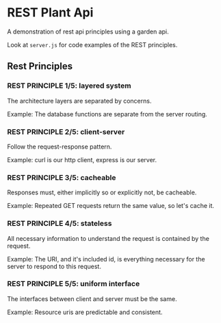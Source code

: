 # REST Plant Api

A demonstration of rest api principles using a garden api.

Look at `server.js` for code examples of the REST principles.

## Rest Principles

### REST PRINCIPLE 1/5: layered system

The architecture layers are separated by concerns.

Example: The database functions are separate from the server routing.

 
### REST PRINCIPLE 2/5: client-server

Follow the request-response pattern.

Example: curl is our http client, express is our server.


### REST PRINCIPLE 3/5: cacheable

Responses must, either implicitly so or explicitly not, be cacheable.

Example: Repeated GET requests return the same value, so let's cache it.


### REST PRINCIPLE 4/5: stateless

All necessary information to understand the request is contained by the request.

Example: The URI, and it's included id, is everything necessary for the server to respond to this request.


### REST PRINCIPLE 5/5: uniform interface

The interfaces between client and server must be the same.

Example: Resource uris are predictable and consistent.

